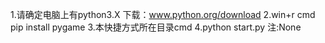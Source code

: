 1.请确定电脑上有python3.X 下载：www.python.org/download
2.win+r cmd pip install pygame
3.本快捷方式所在目录cmd
4.python start.py
注:None